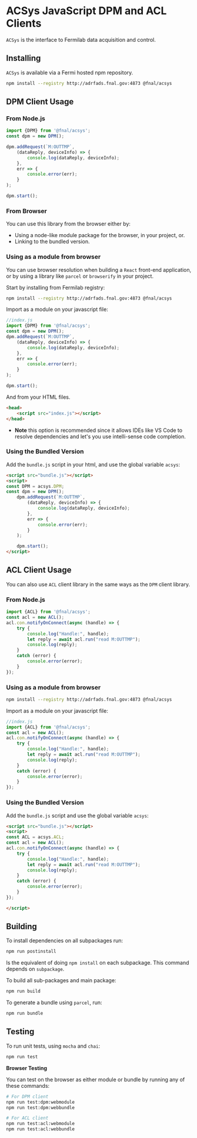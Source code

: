 # ACSys JavaScript DPM and ACL Clients

`ACSys` is the interface to Fermilab data acquisition and control.


## Installing

`ACSys` is available via a Fermi hosted npm repository.

```bash
npm install --registry http://adrfads.fnal.gov:4873 @fnal/acsys
```


## DPM Client Usage

### From Node.js

```javascript
import {DPM} from '@fnal/acsys';
const dpm = new DPM();

dpm.addRequest(`M:OUTTMP`,
    (dataReply, deviceInfo) => {
        console.log(dataReply, deviceInfo);
    },
    err => {
        console.error(err);
    }
);

dpm.start();
```


### From Browser 

You can use this library from the browser either by:
- Using a node-like module package for the browser, in your project, or.
- Linking to the bundled version.


### Using as a module from browser

You can use browser resolution when building a `React` front-end application, or by using a library like `parcel` or `browserify` in your project.

Start by installing from Fermilab registry:

```bash
npm install --registry http://adrfads.fnal.gov:4873 @fnal/acsys
```

Import as a module on your javascript file:

```javascript
//index.js
import {DPM} from '@fnal/acsys';
const dpm = new DPM();
dpm.addRequest(`M:OUTTMP`,
    (dataReply, deviceInfo) => {
        console.log(dataReply, deviceInfo);
    },
    err => {
        console.error(err);
    }
);

dpm.start();
```

And from your HTML files.

```html
<head>
    <script src="index.js"></script>
</head>
```

* **Note** this option is recommended since it allows IDEs like VS Code to resolve dependencies and let's you use intelli-sense code completion.


### Using the Bundled Version

Add the `bundle.js` script in your html, and use the global variable `acsys`:

```html
<script src="bundle.js"></script>
<script>
const DPM = acsys.DPM;
const dpm = new DPM();
    dpm.addRequest(`M:OUTTMP`,
        (dataReply, deviceInfo) => {
            console.log(dataReply, deviceInfo);
        },
        err => {
            console.error(err);
        }
    );

    dpm.start();
</script>
```


## ACL Client Usage

You can also use `ACL` client library in the same ways as the `DPM` client library.


### From Node.js

```javascript
import {ACL} from '@fnal/acsys';
const acl = new ACL();
acl.con.notifyOnConnect(async (handle) => {
    try {
        console.log("Handle:", handle);
        let reply = await acl.run("read M:OUTTMP");
        console.log(reply);
    }
    catch (error) {
        console.error(error);
    }
});
```


### Using as a module from browser

```bash
npm install --registry http://adrfads.fnal.gov:4873 @fnal/acsys
```

Import as a module on your javascript file:

```javascript
//index.js
import {ACL} from '@fnal/acsys';
const acl = new ACL();
acl.con.notifyOnConnect(async (handle) => {
    try {
        console.log("Handle:", handle);
        let reply = await acl.run("read M:OUTTMP");
        console.log(reply);
    }
    catch (error) {
        console.error(error);
    }
});
```


### Using the Bundled Version

Add the `bundle.js` script and use the global variable `acsys`:

```html
<script src="bundle.js"></script>
<script>
const ACL = acsys.ACL;
const acl = new ACL();
acl.con.notifyOnConnect(async (handle) => {
    try {
        console.log("Handle:", handle);
        let reply = await acl.run("read M:OUTTMP");
        console.log(reply);
    }
    catch (error) {
        console.error(error);
    }
});

</script>
```


## Building

To install dependencies on all subpackages run:

```bash
npm run postinstall
```

Is the equivalent of doing `npm install` on each subpackage. This command depends on `subpackage`.

To build all sub-packages and main package:

```bash
npm run build
```

To generate a bundle using `parcel`, run:

```bash
npm run bundle
```

## Testing

To run unit tests, using `mocha` and `chai`:

```bash
npm run test
```

**Browser Testing**

You can test on the browser as either module or bundle by running any of these commands:


```bash
# For DPM client
npm run test:dpm:webmodule
npm run test:dpm:webbundle
```

```bash
# For ACL client
npm run test:acl:webmodule
npm run test:acl:webbundle
```


